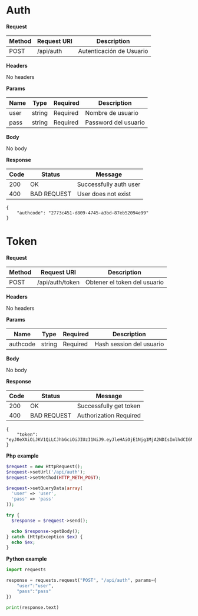 # Auth

**Request**

 Method | Request URI | Description
------- | ----------- | ------------
POST | /api/auth | Autenticación de Usuario

**Headers**

No headers

**Params**

 Name | Type | Required | Description
---- | ----- | -------- | ------------
user | string | Required | Nombre de usuario
pass | string | Required | Password del usuario

**Body**

No body

**Response**

Code | Status | Message
---- | ------ | -------
200 | OK | Successfully auth user
400 | BAD REQUEST | User does not exist

```
{
    "authcode": "2773c451-d809-4745-a3bd-87eb52094e99"
}
```

# Token

**Request**

 Method | Request URI | Description
------- | ----------- | ------------
POST | /api/auth/token | Obtener el token del usuario

**Headers**

No headers

**Params**

 Name | Type | Required | Description
---- | ----- | -------- | ------------
authcode | string | Required | Hash session del usuario

**Body**

No body

**Response**

Code | Status | Message
---- | ------ | -------
200 | OK | Successfully get token
400 | BAD REQUEST | Authorization Required

```
{
    "token": "eyJ0eXAiOiJKV1QiLCJhbGciOiJIUzI1NiJ9.eyJleHAiOjE1Njg1MjA2NDIsImlhdCI6MTUzNjk4NDY0Miwic3ViIjoiMjc3M2M0NTEtZDgwOS00NzQ1LWEzYmQtODdlYjUyMDk0ZTk5In0.LJN2uKJT8REBeH8WhljJAM3JGCiklXJS29Htn5SZP4A"
}
```
**Php example**

```php
$request = new HttpRequest();
$request->setUrl('/api/auth');
$request->setMethod(HTTP_METH_POST);

$request->setQueryData(array(
  'user' => 'user',
  'pass' => 'pass'
));

try {
  $response = $request->send();

  echo $response->getBody();
} catch (HttpException $ex) {
  echo $ex;
}
```

**Python example**

```python
import requests

response = requests.request("POST", "/api/auth", params={
    "user":"user",
    "pass":"pass"
})

print(response.text)
```
